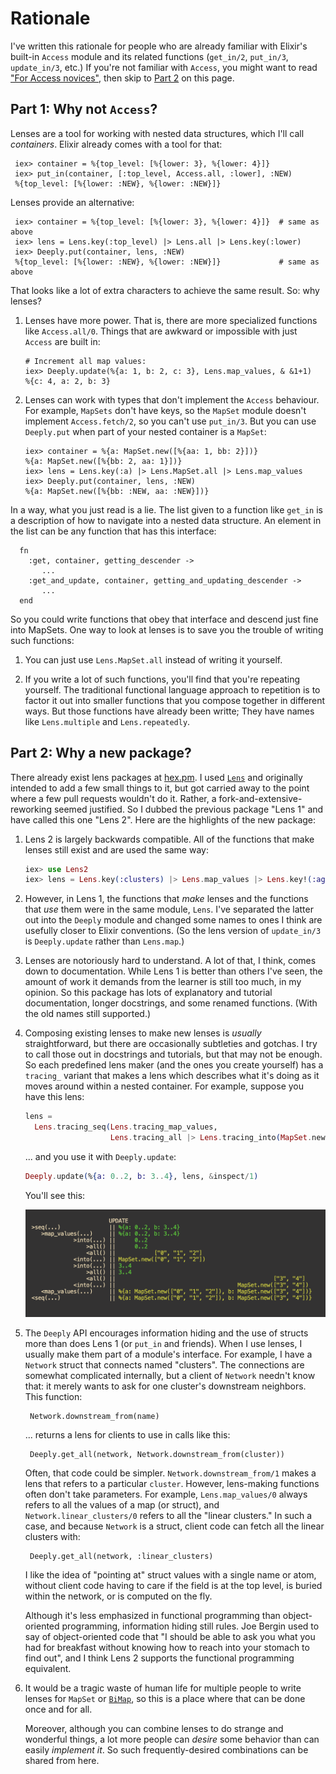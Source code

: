 # Rationale

I've written this rationale for people who are already familiar with
Elixir's built-in `Access` module and its related functions
(`get_in/2`, `put_in/3`, `update_in/3`, etc.) If you're not familiar
with `Access`, you might want to read ["For Access novices"](for_access_novices.html), then
skip to [Part 2](#part-2-why-a-new-package) on this page.

## Part 1: Why not `Access`?

Lenses are a tool for working with nested data structures, which I'll
call *containers*. Elixir already comes with a tool for that:

     iex> container = %{top_level: [%{lower: 3}, %{lower: 4}]}
     iex> put_in(container, [:top_level, Access.all, :lower], :NEW)
     %{top_level: [%{lower: :NEW}, %{lower: :NEW}]}

Lenses provide an alternative:

     iex> container = %{top_level: [%{lower: 3}, %{lower: 4}]}  # same as above
     iex> lens = Lens.key(:top_level) |> Lens.all |> Lens.key(:lower)
     iex> Deeply.put(container, lens, :NEW)
     %{top_level: [%{lower: :NEW}, %{lower: :NEW}]}             # same as above

That looks like a lot of extra characters to achieve the same result. So: why lenses?

1. Lenses have more power. That is, there are more specialized functions like
   `Access.all/0`. Things that are awkward or impossible with just `Access`
   are built in:
   
       # Increment all map values:
       iex> Deeply.update(%{a: 1, b: 2, c: 3}, Lens.map_values, & &1+1)
       %{c: 4, a: 2, b: 3}

2. Lenses can work with types that don't implement the `Access` behaviour. For example,
   `MapSets` don't have keys, so the `MapSet` module doesn't implement `Access.fetch/2`, so you can't
   use `put_in/3`. But you can use `Deeply.put` when part of your nested container is a `MapSet`:
   
       iex> container = %{a: MapSet.new([%{aa: 1, bb: 2}])}
       %{a: MapSet.new([%{bb: 2, aa: 1}])}
       iex> lens = Lens.key(:a) |> Lens.MapSet.all |> Lens.map_values
       iex> Deeply.put(container, lens, :NEW)
       %{a: MapSet.new([%{bb: :NEW, aa: :NEW}])}
   
In a way, what you just read is a lie. The list given to a function
like `get_in` is a description of how to navigate into a nested data
structure. An element in the list can be any function that has this interface:

      fn
        :get, container, getting_descender ->
           ...
        :get_and_update, container, getting_and_updating_descender ->
           ...
      end

So you could write functions that obey that interface and descend just
fine into MapSets. One way to look at lenses is to save you the
trouble of writing such functions:

1. You can just use `Lens.MapSet.all` instead of writing it yourself.

2. If you write a lot of such functions, you'll find that you're
   repeating yourself. The traditional functional language approach to
   repetition is to factor it out into smaller functions that you
   compose together in different ways. But those functions have already been writte;
   They have names like `Lens.multiple` and `Lens.repeatedly`.


## Part 2: Why a new package?

There already exist lens packages at
[hex.pm](https://hex.pm/packages?search=lens&sort=recent_downloads). I
used [`Lens`](https://hexdocs.pm/lens/readme.html) and originally
intended to add a few small things to it, but got carried away to the
point where a few pull requests wouldn't do it. Rather, a
fork-and-extensive-reworking seemed justified. So I dubbed the
previous package "Lens 1" and have called this one "Lens 2". Here are the
highlights of the new package:

1. Lens 2 is largely backwards compatible. All of the functions that
   make lenses still exist and are used the same way:
   
   
   ```elixir
   iex> use Lens2
   iex> lens = Lens.key(:clusters) |> Lens.map_values |> Lens.key!(:age)
   ```

3. However, in Lens 1, the functions that *make* lenses and the functions that
   *use* them were in the same module, `Lens`. I've separated the latter out into
   the `Deeply` module and changed some names to ones I think are
   usefully closer to Elixir conventions. (So the lens version of
   `update_in/3` is `Deeply.update` rather than `Lens.map`.)
   
1. Lenses are notoriously hard to understand. A lot of that, I think,
   comes down to documentation. While Lens 1 is better
   than others I've seen, the amount of work it demands from the
   learner is still too much, in my opinion.
   So this package has lots of explanatory and tutorial documentation, longer docstrings,
   and some renamed functions. (With the old names still supported.)

2. Composing existing lenses to make new lenses is *usually* straightforward, but there
   are occasionally subtleties and gotchas. I try to call those out in
   docstrings and tutorials, but that may not be enough. So each predefined lens maker
   (and the ones you create yourself) has a `tracing_` variant that makes a lens
   which describes what it's doing as it moves around within a nested container.
   For example, suppose you have this lens:
   
   ```elixir
   lens = 
     Lens.tracing_seq(Lens.tracing_map_values,
                      Lens.tracing_all |> Lens.tracing_into(MapSet.new))
   ```
       
   ... and you use it with `Deeply.update`:

   ```elixir
   Deeply.update(%{a: 0..2, b: 3..4}, lens, &inspect/1)
   ```
       
   You'll see this:

   ![Alt-text is coming](pics/tracing_example.png)

   
3. The `Deeply` API encourages information hiding and the use of structs
   more than does Lens 1 (or `put_in` and friends). When I use
   lenses, I usually make them part of a module's interface. For
   example, I have a `Network` struct that connects named
   "clusters". The connections are somewhat complicated internally,
   but a client of `Network` needn't know that: it merely wants to
   ask for one cluster's downstream neighbors. This function:
   
        Network.downstream_from(name)
   
   ... returns a lens for clients to use in calls like this:
   
        Deeply.get_all(network, Network.downstream_from(cluster))
        
   Often, that code could be simpler. `Network.downstream_from/1`
   makes a lens that refers to a particular `cluster`. However,
   lens-making functions often don't take parameters. For example, `Lens.map_values/0`
   always refers to all the values of a map (or struct), and
   `Network.linear_clusters/0` refers to all the "linear clusters." In such a case, and
   because `Network` is a struct, client code can fetch all the linear clusters with:
   
        Deeply.get_all(network, :linear_clusters)
        
   I like the idea of "pointing at" struct values with a single name or atom, without
   client code having to care if the field is at the top level, is buried within the
   network, or is computed on the fly. 
   
   Although it's less emphasized in
   functional programming than object-oriented programming, information hiding still rules. Joe Bergin
   used to say of object-oriented code that "I should be able to ask
   you what you had for breakfast without knowing how to reach into
   your stomach to find out", and I think Lens 2 supports the
   functional programming equivalent.
   
   
4. It would be a tragic waste of human life for multiple people to
   write lenses for `MapSet` or
   [`BiMap`]([`BiMap`](https://hexdocs.pm/bimap/readme.html)), so this
   is a place where that can be done once and for all.
   
   Moreover, although you can combine lenses to do strange and wonderful things,
   a lot more people can *desire* some behavior than can easily *implement it*. So
   such frequently-desired combinations can be shared from here.
